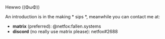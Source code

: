Hewwo ((ΦωΦ))

An introduction is in the making * sips *, meanwhile you can contact me at:

- **matrix** (preferred): @netfox:fallen.systems
- **discord** (no really use matrix please): netfox#2688
